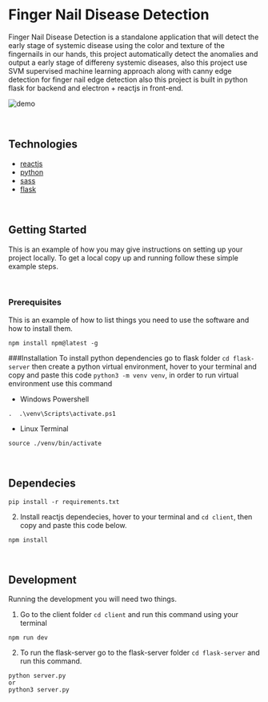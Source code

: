 # Finger Nail Disease Detection

Finger Nail Disease Detection is a standalone application that will detect the early stage of systemic disease using the color and texture of the fingernails in our hands, this project automatically detect the anomalies and output a early stage of differeny systemic diseases, also this project use SVM supervised machine learning approach along with canny edge detection for finger nail edge detection also this project is built in python flask for backend and electron + reactjs in front-end.

![demo](https://github.com/zneret03/naik_detection/blob/development/static/preview.png)

<br/>

## Technologies

- [reactjs](https://reactjs.org/)
- [python](https://www.python.org/)
- [sass](https://sass-lang.com/)
- [flask](https://flask.palletsprojects.com/en/2.0.x/)

<br/>

## Getting Started

This is an example of how you may give instructions on setting up your project locally. To get a local copy up and running follow these simple example steps.

<br/>

### Prerequisites

This is an example of how to list things you need to use the software and how to install them.

```
npm install npm@latest -g
```

###Installation
To install python dependencies go to flask folder `cd flask-server` then create a python virtual environment, hover to your terminal and copy and paste this code `python3 -m venv venv`, in order to run virtual environment use this command

- Windows Powershell

```
.  .\venv\Scripts\activate.ps1
```

- Linux Terminal

```
source ./venv/bin/activate
```

<br/>

## Dependecies

```
pip install -r requirements.txt
```

2. Install reactjs dependecies, hover to your terminal and `cd client`, then copy and paste this code below.

```
npm install
```

<br/>

## Development

Running the development you will need two things.

1. Go to the client folder `cd client` and run this command using your terminal

```
npm run dev
```

2. To run the flask-server go to the flask-server folder `cd flask-server` and run this command.

```
python server.py
or
python3 server.py
```
